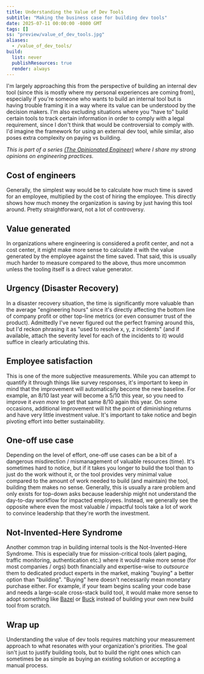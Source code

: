 ```yaml
---
title: Understanding the Value of Dev Tools
subtitle: "Making the business case for building dev tools"
date: 2025-07-11 00:00:00 -0800 GMT
tags: []
ss: "preview/value_of_dev_tools.jpg"
aliases:
  - /value_of_dev_tools/
build:
  list: never
  publishResources: true
  render: always
---
```


I'm largely approaching this from the perspective of building an internal dev tool (since this is mostly where my personal experiences are coming from), especially if you're someone who wants to build an internal tool but is having trouble framing it in a way where its value can be understood by the decision makers. I'm also excluding situations where you "have to" build certain tools to track certain information in order to comply with a legal requirement, since I don't think that would be controversial to comply with. I'd imagine the framework for using an external dev tool, while similar, also poses extra complexity on paying vs building.

_This is part of a series [(The Opinionated Engineer)](/blog/2025-05-04-the-opinionated-engineer/) where I share my strong opinions on engineering practices._

## Cost of engineers

Generally, the simplest way would be to calculate how much time is saved for an employee, multiplied by the cost of hiring the employee. This directly shows how much money the organization is saving by just having this tool around. Pretty straightforward, not a lot of controversy.

## Value generated

In organizations where engineering is considered a profit center, and not a cost center, it might make more sense to calculate it with the value generated by the employee against the time saved. That said, this is usually much harder to measure compared to the above, thus more uncommon unless the tooling itself is a direct value generator.

## Urgency (Disaster Recovery)

In a disaster recovery situation, the time is significantly more valuable than the average "engineering hours" since it's directly affecting the bottom line of company profit or other top-line metrics (or even consumer trust of the product). Admittedly I've never figured out the perfect framing around this, but I'd reckon phrasing it as "used to resolve x, y, z incidents" (and if available, attach the severity level for each of the incidents to it) would suffice in clearly articulating this.

## Employee satisfaction

This is one of the more subjective measurements. While you can attempt to quantify it through things like survey responses, it's important to keep in mind that the improvement will automatically become the new baseline. For example, an 8/10 last year will become a 5/10 this year, so you need to improve it _even more_ to get that same 8/10 again this year. On some occasions, additional improvement will hit the point of diminishing returns and have very little investment value. It's important to take notice and begin pivoting effort into better sustainability.

## One-off use case

Depending on the level of effort, one-off use cases can be a bit of a dangerous misdirection / mismanagement of valuable resources (time). It's sometimes hard to notice, but if it takes you longer to build the tool than to just do the work without it, or the tool provides very minimal value compared to the amount of work needed to build (and maintain) the tool, building them makes no sense. Generally, this is usually a rare problem and only exists for top-down asks because leadership might not understand the day-to-day workflow for impacted employees. Instead, we generally see the opposite where even the most valuable / impactful tools take a lot of work to convince leadership that they're worth the investment.

## Not-Invented-Here Syndrome

Another common trap in building internal tools is the Not-Invented-Here Syndrome. This is especially true for mission-critical tools (alert paging, traffic monitoring, authentication etc.) where it would make more sense (for most companies / orgs) both financially and expertise-wise to _outsource_ them to dedicated product experts in the market, making "buying" a better option than "building". "Buying" here doesn't necessarily mean monetary purchase either. For example, if your team begins scaling your code base and needs a large-scale cross-stack build tool, it would make more sense to adopt something like [Bazel](https://bazel.build/) or [Buck](https://buck.build/) instead of building your own new build tool from scratch.

## Wrap up

Understanding the value of dev tools requires matching your measurement approach to what resonates with your organization's priorities. The goal isn't just to justify building tools, but to build the right ones which can sometimes be as simple as buying an existing solution or accepting a manual process.